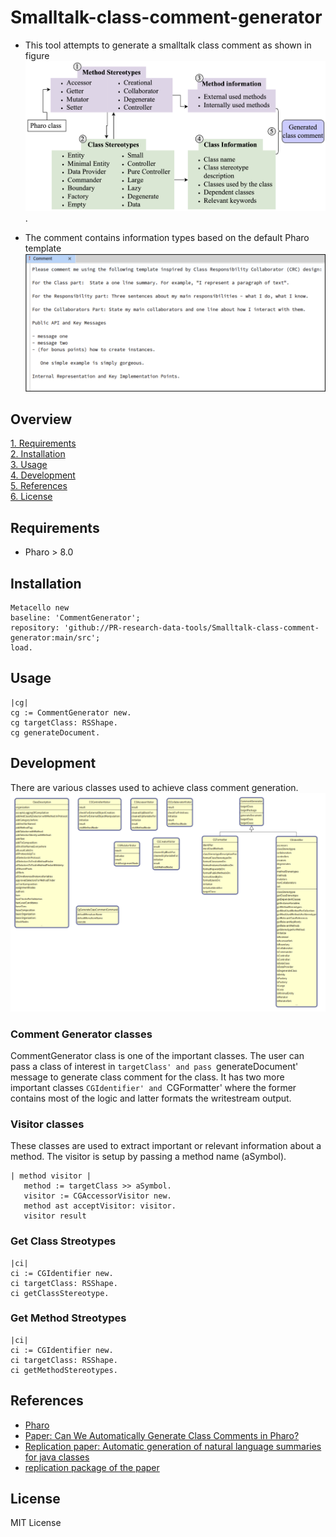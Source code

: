 # Smalltalk-class-comment-generator

- This tool attempts to generate a smalltalk class comment as shown in figure ![](doc/comment-generation-process.png). 

- The comment contains information types based on the default Pharo template ![](doc/class-comment-template.png)

## Overview

[1. Requirements](#requirements)<br />
[2. Installation](#installation)<br />
[3. Usage](#usage)<br />
[4. Development](#development)<br />
[5. References](#references)<br />
[6. License](#license)

## Requirements

- Pharo > 8.0

## Installation
```smalltalk
Metacello new
baseline: 'CommentGenerator';
repository: 'github://PR-research-data-tools/Smalltalk-class-comment-generator:main/src';
load.
```

## Usage

```smalltalk
|cg|
cg := CommentGenerator new.
cg targetClass: RSShape.
cg generateDocument.
```

## Development

There are various classes used to achieve class comment generation.
![](doc/tool-architecture.png)

### Comment Generator classes

CommentGenerator class is one of the important classes. The user can pass a class of interest in `targetClass' and pass `generateDocument' message to generate class comment for the class.
It has two more important classes `CGIdentifier' and `CGFormatter' where the former contains most of the logic and latter formats the writestream output.

### Visitor classes

These classes are used to extract important or relevant information about a method. 
The visitor is setup by passing a method name (aSymbol).
```smalltalk
| method visitor |
   method := targetClass >> aSymbol.
   visitor := CGAccessorVisitor new.
   method ast acceptVisitor: visitor.
   visitor result
   ```

### Get Class Streotypes

```smalltalk
|ci|
ci := CGIdentifier new.
ci targetClass: RSShape.
ci getClassStereotype.
```

### Get Method Streotypes
```smalltalk
|ci|
ci := CGIdentifier new.
ci targetClass: RSShape.
ci getMethodStereotypes.
```


## References

- [Pharo](https://pharo.org/)
- [Paper: Can We Automatically Generate Class Comments in Pharo?](https://scg.unibe.ch/archive/papers/Rani22b.pdf)
- [Replication paper: Automatic generation of natural language summaries for java classes](https://ieeexplore.ieee.org/abstract/document/6613830)
- [replication package of the paper](https://doi.org/10.5281/zenodo.6622011)

## License

MIT License
